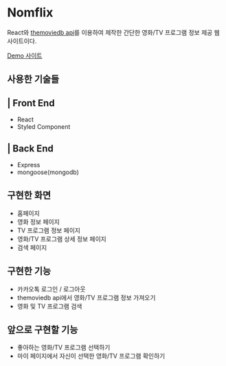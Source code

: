 # Nomflix

React와 [themoviedb api](https://www.themoviedb.org/documentation/api)를 이용하여 제작한 간단한 영화/TV 프로그램 정보 제공 웹사이트이다.

[Demo 사이트](http://13.209.5.217/)

## 사용한 기술들

## | Front End

- React
- Styled Component

## | Back End

- Express
- mongoose(mongodb)

## 구현한 화면

- 홈페이지
- 영화 정보 페이지
- TV 프로그램 정보 페이지
- 영화/TV 프로그램 상세 정보 페이지
- 검색 페이지

## 구현한 기능

- 카카오톡 로그인 / 로그아웃
- themoviedb api에서 영화/TV 프로그램 정보 가져오기
- 영화 및 TV 프로그램 검색

## 앞으로 구현할 기능

- 좋아하는 영화/TV 프로그램 선택하기
- 마이 페이지에서 자신이 선택한 영화/TV 프로그램 확인하기
